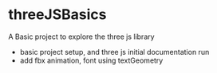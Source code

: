 # threeJSBasics
A Basic project to explore the three js library

* basic project setup, and three js initial documentation run
* add fbx animation, font using textGeometry

